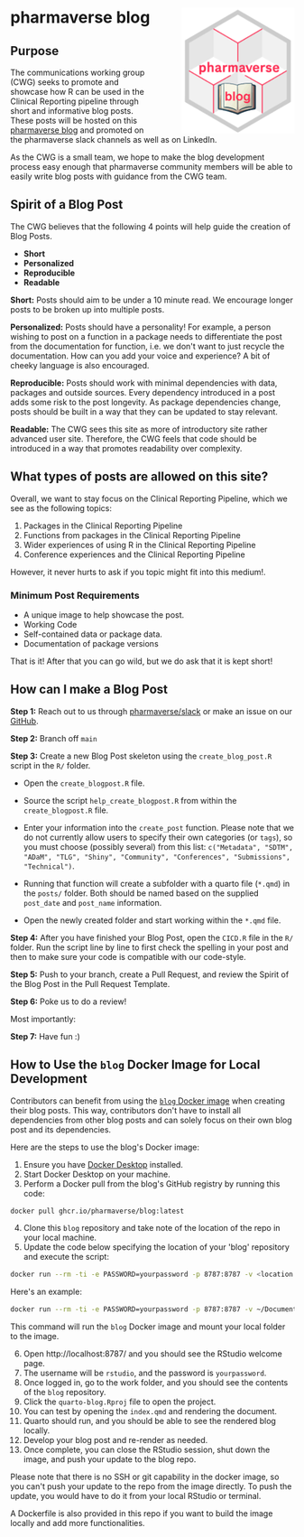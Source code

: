 # pharmaverse blog <img src="media/pharmaverseblog.png" align="right" width="200" style="margin-left:50px;"/>

## Purpose

The communications working group (CWG) seeks to promote and showcase how R can be used in the Clinical Reporting pipeline through short and informative blog posts.
These posts will be hosted on this [pharmaverse blog](https://pharmaverse.github.io/blog/) and promoted on the pharmaverse slack channels as well as on LinkedIn.

As the CWG is a small team, we hope to make the blog development process easy enough that pharmaverse community members will be able to easily write blog posts with guidance from the CWG team.

## Spirit of a Blog Post

The CWG believes that the following 4 points will help guide the creation of Blog Posts.

-   **Short**
-   **Personalized**
-   **Reproducible**
-   **Readable**

**Short:** Posts should aim to be under a 10 minute read.
We encourage longer posts to be broken up into multiple posts.

**Personalized:** Posts should have a personality!
For example, a person wishing to post on a function in a package needs to differentiate the post from the documentation for function, i.e. we don't want to just recycle the documentation.
How can you add your voice and experience?
A bit of cheeky language is also encouraged.

**Reproducible:** Posts should work with minimal dependencies with data, packages and outside sources.
Every dependency introduced in a post adds some risk to the post longevity.
As package dependencies change, posts should be built in a way that they can be updated to stay relevant.

**Readable:** The CWG sees this site as more of introductory site rather advanced user site.
Therefore, the CWG feels that code should be introduced in a way that promotes readability over complexity.

## What types of posts are allowed on this site?

Overall, we want to stay focus on the Clinical Reporting Pipeline, which we see as the following topics:

1)  Packages in the Clinical Reporting Pipeline
2)  Functions from packages in the Clinical Reporting Pipeline
3)  Wider experiences of using R in the Clinical Reporting Pipeline
4)  Conference experiences and the Clinical Reporting Pipeline

However, it never hurts to ask if you topic might fit into this medium!.

### Minimum Post Requirements

-   A unique image to help showcase the post.
-   Working Code
-   Self-contained data or package data.
-   Documentation of package versions

That is it!
After that you can go wild, but we do ask that it is kept short!

## How can I make a Blog Post

**Step 1:** Reach out to us through [pharmaverse/slack](https://pharmaverse.slack.com) or make an issue on our [GitHub](https://github.com/pharmaverse/blog/issues).

**Step 2:** Branch off `main`

**Step 3:** Create a new Blog Post skeleton using the `create_blog_post.R` script in the `R/` folder.

-   Open the `create_blogpost.R` file.

-   Source the script `help_create_blogpost.R` from within the `create_blogpost.R` file.

-   Enter your information into the `create_post` function.
    Please note that we do not currently allow users to specify their own categories (or `tags`), so you must choose (possibly several) from this list: `c("Metadata", "SDTM", "ADaM", "TLG", "Shiny", "Community", "Conferences", "Submissions", "Technical")`.

-   Running that function will create a subfolder with a quarto file (`*.qmd`) in the `posts/` folder.
    Both should be named based on the supplied `post_date` and `post_name` information.

-   Open the newly created folder and start working within the `*.qmd` file.

**Step 4:** After you have finished your Blog Post, open the `CICD.R` file in the `R/` folder.
Run the script line by line to first check the spelling in your post and then to make sure your code is compatible with our code-style.

**Step 5:** Push to your branch, create a Pull Request, and review the Spirit of the Blog Post in the Pull Request Template.

**Step 6:** Poke us to do a review!

Most importantly:

**Step 7:** Have fun :)

## How to Use the `blog` Docker Image for Local Development

Contributors can benefit from using the [`blog` Docker image](https://github.com/pharmaverse/blog/pkgs/container/blog) when creating their blog posts.
This way, contributors don't have to install all dependencies from other blog posts and can solely focus on their own blog post and its dependencies.

Here are the steps to use the blog's Docker image:

1.  Ensure you have [Docker Desktop](https://docs.docker.com/get-docker/) installed.
2.  Start Docker Desktop on your machine.
3.  Perform a Docker pull from the blog's GitHub registry by running this code:

``` bash
docker pull ghcr.io/pharmaverse/blog:latest
```

4.  Clone this `blog` repository and take note of the location of the repo in your local machine.
5.  Update the code below specifying the location of your 'blog' repository and execute the script:

``` bash
docker run --rm -ti -e PASSWORD=yourpassword -p 8787:8787 -v <location of your blog repo>:/home/rstudio/work ghcr.io/pharmaverse/blog
```

Here's an example:

``` bash
docker run --rm -ti -e PASSWORD=yourpassword -p 8787:8787 -v ~/Documents/blog:/home/rstudio/work ghcr.io/pharmaverse/blog
```

This command will run the `blog` Docker image and mount your local folder to the image.

6.  Open http://localhost:8787/ and you should see the RStudio welcome page.
7.  The username will be `rstudio`, and the password is `yourpassword`.
8.  Once logged in, go to the work folder, and you should see the contents of the `blog` repository.
9.  Click the `quarto-blog.Rproj` file to open the project.
10. You can test by opening the `index.qmd` and rendering the document.
11. Quarto should run, and you should be able to see the rendered blog locally.
12. Develop your blog post and re-render as needed.
13. Once complete, you can close the RStudio session, shut down the image, and push your update to the blog repo.

Please note that there is no SSH or git capability in the docker image, so you can't push your update to the repo from the image directly.
To push the update, you would have to do it from your local RStudio or terminal.

A Dockerfile is also provided in this repo if you want to build the image locally and add more functionalities.
